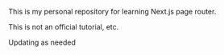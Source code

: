 This is my personal repository for learning Next.js page router.

This is not an official tutorial, etc.

Updating as needed
